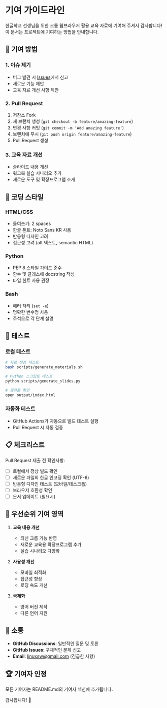 # 기여 가이드라인

한글학교 선생님을 위한 크롬 웹브라우저 활용 교육 자료에 기여해 주셔서 감사합니다! 이 문서는 프로젝트에 기여하는 방법을 안내합니다.

## 🤝 기여 방법

### 1. 이슈 제기
- 버그 발견 시 [Issues](https://github.com/linuxsw/chrome_lecture_for_korean_teacher/issues)에서 신고
- 새로운 기능 제안
- 교육 자료 개선 사항 제안

### 2. Pull Request
1. 저장소 Fork
2. 새 브랜치 생성 (`git checkout -b feature/amazing-feature`)
3. 변경 사항 커밋 (`git commit -m 'Add amazing feature'`)
4. 브랜치에 푸시 (`git push origin feature/amazing-feature`)
5. Pull Request 생성

### 3. 교육 자료 개선
- 슬라이드 내용 개선
- 워크북 실습 시나리오 추가
- 새로운 도구 및 확장프로그램 소개

## 📝 코딩 스타일

### HTML/CSS
- 들여쓰기: 2 spaces
- 한글 폰트: Noto Sans KR 사용
- 반응형 디자인 고려
- 접근성 고려 (alt 텍스트, semantic HTML)

### Python
- PEP 8 스타일 가이드 준수
- 함수 및 클래스에 docstring 작성
- 타입 힌트 사용 권장

### Bash
- 에러 처리 (`set -e`)
- 명확한 변수명 사용
- 주석으로 각 단계 설명

## 🧪 테스트

### 로컬 테스트
```bash
# 자료 생성 테스트
bash scripts/generate_materials.sh

# Python 스크립트 테스트
python scripts/generate_slides.py

# 결과물 확인
open output/index.html
```

### 자동화 테스트
- GitHub Actions가 자동으로 빌드 테스트 실행
- Pull Request 시 자동 검증

## 📋 체크리스트

Pull Request 제출 전 확인사항:

- [ ] 로컬에서 정상 빌드 확인
- [ ] 새로운 파일의 한글 인코딩 확인 (UTF-8)
- [ ] 반응형 디자인 테스트 (모바일/데스크톱)
- [ ] 브라우저 호환성 확인
- [ ] 문서 업데이트 (필요시)

## 🎯 우선순위 기여 영역

1. **교육 내용 개선**
   - 최신 크롬 기능 반영
   - 새로운 교육용 확장프로그램 추가
   - 실습 시나리오 다양화

2. **사용성 개선**
   - 모바일 최적화
   - 접근성 향상
   - 로딩 속도 개선

3. **국제화**
   - 영어 버전 제작
   - 다른 언어 지원

## 💬 소통

- **GitHub Discussions**: 일반적인 질문 및 토론
- **GitHub Issues**: 구체적인 문제 신고
- **Email**: linuxsw@gmail.com (긴급한 사항)

## 🏆 기여자 인정

모든 기여자는 README.md의 기여자 섹션에 추가됩니다.

감사합니다! 🙏

